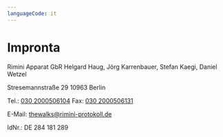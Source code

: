 ```yaml
---
languageCode: it
---
```

# Impronta

Rimini Apparat GbR
Helgard Haug, Jörg Karrenbauer, Stefan Kaegi, Daniel Wetzel

Stresemannstraße 29
10963 Berlin

Tel.: [030 2000506104](tel:+49302000506104)
Fax: [030 2000506131](tel:+49302000506131)

E-Mail: [thewalks@rimini-protokoll.de](mailto:thewalks@rimini-protokoll.de)

IdNr.: DE 284 181 289
